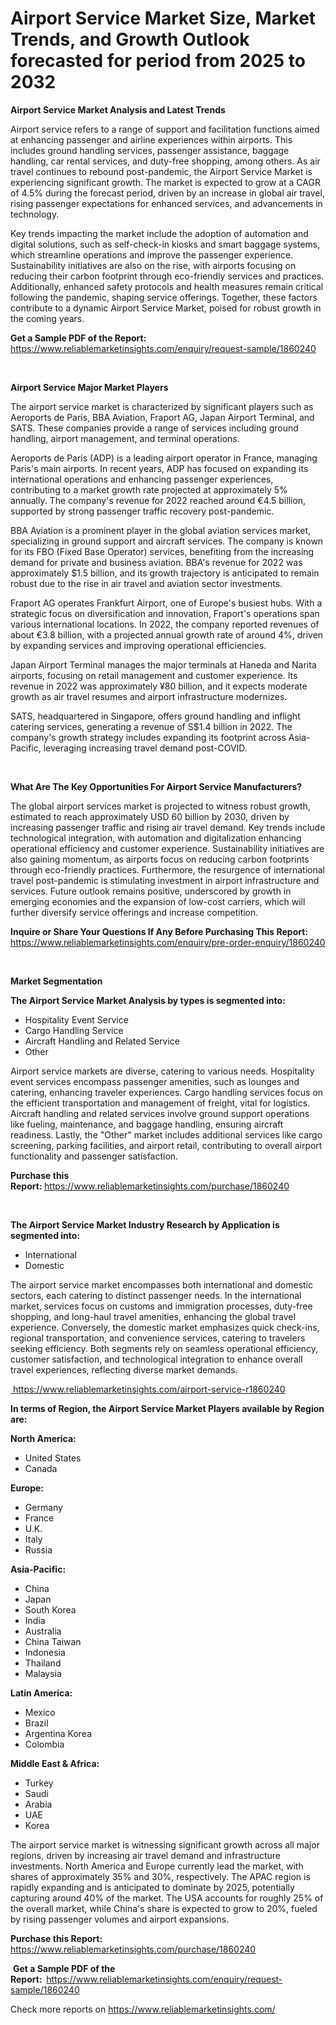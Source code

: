 <p><h1>Airport Service Market Size, Market Trends, and Growth Outlook forecasted for period from 2025 to 2032</h1></p><p><strong>Airport Service Market Analysis and Latest Trends</strong></p>
<p><p>Airport service refers to a range of support and facilitation functions aimed at enhancing passenger and airline experiences within airports. This includes ground handling services, passenger assistance, baggage handling, car rental services, and duty-free shopping, among others. As air travel continues to rebound post-pandemic, the Airport Service Market is experiencing significant growth. The market is expected to grow at a CAGR of 4.5% during the forecast period, driven by an increase in global air travel, rising passenger expectations for enhanced services, and advancements in technology.</p><p>Key trends impacting the market include the adoption of automation and digital solutions, such as self-check-in kiosks and smart baggage systems, which streamline operations and improve the passenger experience. Sustainability initiatives are also on the rise, with airports focusing on reducing their carbon footprint through eco-friendly services and practices. Additionally, enhanced safety protocols and health measures remain critical following the pandemic, shaping service offerings. Together, these factors contribute to a dynamic Airport Service Market, poised for robust growth in the coming years.</p></p>
<p><strong>Get a Sample PDF of the Report:&nbsp;</strong> <a href="https://www.reliablemarketinsights.com/enquiry/request-sample/1860240?utm_campaign=2935&utm_medium=2&utm_source=Github&utm_content=ia&utm_term=09032025&utm_id=airport-service">https://www.reliablemarketinsights.com/enquiry/request-sample/1860240</a></p>
<p>&nbsp;</p>
<p><strong>Airport Service Major Market Players</strong></p>
<p><p>The airport service market is characterized by significant players such as Aeroports de Paris, BBA Aviation, Fraport AG, Japan Airport Terminal, and SATS. These companies provide a range of services including ground handling, airport management, and terminal operations.</p><p>Aeroports de Paris (ADP) is a leading airport operator in France, managing Paris's main airports. In recent years, ADP has focused on expanding its international operations and enhancing passenger experiences, contributing to a market growth rate projected at approximately 5% annually. The company's revenue for 2022 reached around €4.5 billion, supported by strong passenger traffic recovery post-pandemic.</p><p>BBA Aviation is a prominent player in the global aviation services market, specializing in ground support and aircraft services. The company is known for its FBO (Fixed Base Operator) services, benefiting from the increasing demand for private and business aviation. BBA's revenue for 2022 was approximately $1.5 billion, and its growth trajectory is anticipated to remain robust due to the rise in air travel and aviation sector investments.</p><p>Fraport AG operates Frankfurt Airport, one of Europe's busiest hubs. With a strategic focus on diversification and innovation, Fraport's operations span various international locations. In 2022, the company reported revenues of about €3.8 billion, with a projected annual growth rate of around 4%, driven by expanding services and improving operational efficiencies.</p><p>Japan Airport Terminal manages the major terminals at Haneda and Narita airports, focusing on retail management and customer experience. Its revenue in 2022 was approximately ¥80 billion, and it expects moderate growth as air travel resumes and airport infrastructure modernizes.</p><p>SATS, headquartered in Singapore, offers ground handling and inflight catering services, generating a revenue of S$1.4 billion in 2022. The company's growth strategy includes expanding its footprint across Asia-Pacific, leveraging increasing travel demand post-COVID.</p></p>
<p>&nbsp;</p>
<p><strong>What Are The Key Opportunities For Airport Service Manufacturers?</strong></p>
<p><p>The global airport services market is projected to witness robust growth, estimated to reach approximately USD 60 billion by 2030, driven by increasing passenger traffic and rising air travel demand. Key trends include technological integration, with automation and digitalization enhancing operational efficiency and customer experience. Sustainability initiatives are also gaining momentum, as airports focus on reducing carbon footprints through eco-friendly practices. Furthermore, the resurgence of international travel post-pandemic is stimulating investment in airport infrastructure and services. Future outlook remains positive, underscored by growth in emerging economies and the expansion of low-cost carriers, which will further diversify service offerings and increase competition.</p></p>
<p><strong>Inquire or Share Your Questions If Any Before Purchasing This Report:</strong> <a href="https://www.reliablemarketinsights.com/enquiry/pre-order-enquiry/1860240?utm_campaign=2935&utm_medium=2&utm_source=Github&utm_content=ia&utm_term=09032025&utm_id=airport-service">https://www.reliablemarketinsights.com/enquiry/pre-order-enquiry/1860240</a></p>
<p>&nbsp;</p>
<p><strong>Market Segmentation</strong></p>
<p><strong>The Airport Service Market Analysis by types is segmented into:</strong></p>
<p><ul><li>Hospitality Event Service</li><li>Cargo Handling Service</li><li>Aircraft Handling and Related Service</li><li>Other</li></ul></p>
<p><p>Airport service markets are diverse, catering to various needs. Hospitality event services encompass passenger amenities, such as lounges and catering, enhancing traveler experiences. Cargo handling services focus on the efficient transportation and management of freight, vital for logistics. Aircraft handling and related services involve ground support operations like fueling, maintenance, and baggage handling, ensuring aircraft readiness. Lastly, the "Other" market includes additional services like cargo screening, parking facilities, and airport retail, contributing to overall airport functionality and passenger satisfaction.</p></p>
<p><strong>Purchase this Report:&nbsp;</strong><a href="https://www.reliablemarketinsights.com/purchase/1860240?utm_campaign=2935&utm_medium=2&utm_source=Github&utm_content=ia&utm_term=09032025&utm_id=airport-service">https://www.reliablemarketinsights.com/purchase/1860240</a></p>
<p>&nbsp;</p>
<p><strong>The Airport Service Market Industry Research by Application is segmented into:</strong></p>
<p><ul><li>International</li><li>Domestic</li></ul></p>
<p><p>The airport service market encompasses both international and domestic sectors, each catering to distinct passenger needs. In the international market, services focus on customs and immigration processes, duty-free shopping, and long-haul travel amenities, enhancing the global travel experience. Conversely, the domestic market emphasizes quick check-ins, regional transportation, and convenience services, catering to travelers seeking efficiency. Both segments rely on seamless operational efficiency, customer satisfaction, and technological integration to enhance overall travel experiences, reflecting diverse market demands.</p></p>
<p><a href="https://www.reliablemarketinsights.com/airport-service-r1860240?utm_campaign=2935&utm_medium=2&utm_source=Github&utm_content=ia&utm_term=09032025&utm_id=airport-service">&nbsp;https://www.reliablemarketinsights.com/airport-service-r1860240</a></p>
<p><strong>In terms of Region, the Airport Service Market Players available by Region are:</strong></p>
<p>
    <p> <strong> North America: </strong>
        <ul>
            <li>United States</li>
            <li>Canada</li>
        </ul>
        </p> 
    <p> <strong> Europe: </strong>
        <ul>
            <li>Germany</li>
            <li>France</li>
            <li>U.K.</li>
            <li>Italy</li>
            <li>Russia</li>
        </ul>
        </p> 
    <p> <strong> Asia-Pacific: </strong>
        <ul>
            <li>China</li>
            <li>Japan</li>
            <li>South Korea</li>
            <li>India</li>
            <li>Australia</li>
            <li>China Taiwan</li>
            <li>Indonesia</li>
            <li>Thailand</li>
            <li>Malaysia</li>
        </ul>
        </p> 
    <p> <strong> Latin America: </strong>
        <ul>
            <li>Mexico</li>
            <li>Brazil</li>
            <li>Argentina Korea</li>
            <li>Colombia</li>
        </ul>
        </p> 
    <p> <strong> Middle East & Africa: </strong>
        <ul>
            <li>Turkey</li>
            <li>Saudi</li>
            <li>Arabia</li>
            <li>UAE</li>
            <li>Korea</li>
        </ul>
    </p>
    </p>
<p><p>The airport service market is witnessing significant growth across all major regions, driven by increasing air travel demand and infrastructure investments. North America and Europe currently lead the market, with shares of approximately 35% and 30%, respectively. The APAC region is rapidly expanding and is anticipated to dominate by 2025, potentially capturing around 40% of the market. The USA accounts for roughly 25% of the overall market, while China's share is expected to grow to 20%, fueled by rising passenger volumes and airport expansions.</p></p>
<p><strong>Purchase this Report: </strong><a href="https://www.reliablemarketinsights.com/purchase/1860240?utm_campaign=2935&utm_medium=2&utm_source=Github&utm_content=ia&utm_term=09032025&utm_id=airport-service">https://www.reliablemarketinsights.com/purchase/1860240</a></p>
<p>&nbsp;<strong>Get a Sample PDF of the Report:&nbsp;&nbsp;</strong><a href="https://www.reliablemarketinsights.com/enquiry/request-sample/1860240?utm_campaign=2935&utm_medium=2&utm_source=Github&utm_content=ia&utm_term=09032025&utm_id=airport-service">https://www.reliablemarketinsights.com/enquiry/request-sample/1860240</a></p>
<p><strong></strong></p>
<p>Check more reports on <a href="https://www.reliablemarketinsights.com/?utm_campaign=2935&utm_medium=2&utm_source=Github&utm_content=ia&utm_term=09032025&utm_id=airport-service">https://www.reliablemarketinsights.com/</a></p>